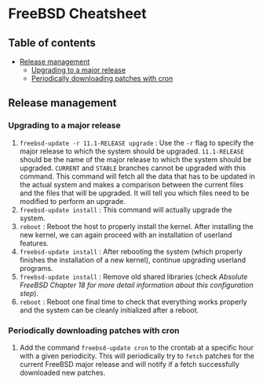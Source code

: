 # FreeBSD Cheatsheet

## Table of contents
<!-- vim-markdown-toc GFM -->

* [Release management](#release-management)
	- [Upgrading to a major release](#upgrading-to-a-major-release)
	- [Periodically downloading patches with cron](#periodically-downloading-patches-with-cron)

<!-- vim-markdown-toc -->

## Release management
### Upgrading to a major release
1. `freebsd-update -r 11.1-RELEASE upgrade` : Use the `-r` flag to specify the major release to which the system should be upgraded. `11.1-RELEASE` should be the name of the major release to which the system should be upgraded. `CURRENT` and `STABLE` branches cannot be upgraded with this command. This command will fetch all the data that has to be updated in the actual system and makes a comparison between the current files and the files that will be upgraded. It will tell you which files need to be modified to perform an upgrade.
2. `freebsd-update install` : This command will actually upgrade the system.
3. `reboot` : Reboot the host to properly install the kernel. After installing the new kernel, we can again proceed with an installation of userland features.
4. `freebsd-update install` : After rebooting the system (which properly finishes the installation of a new kernel), continue upgrading userland programs.
5. `freebsd-update install` : Remove old shared libraries (check _Absolute FreeBSD Chapter 18 for more detail information about this configuration step_). 
6. `reboot` : Reboot one final time to check that everything works properly and the system can be cleanly initialized after a reboot.

### Periodically downloading patches with cron
1. Add the command `freebsd-update cron` to the crontab at a specific hour with a given periodicity. This will periodically try to `fetch` patches for the current FreeBSD major release and will notify if a fetch successfully downloaded new patches.
